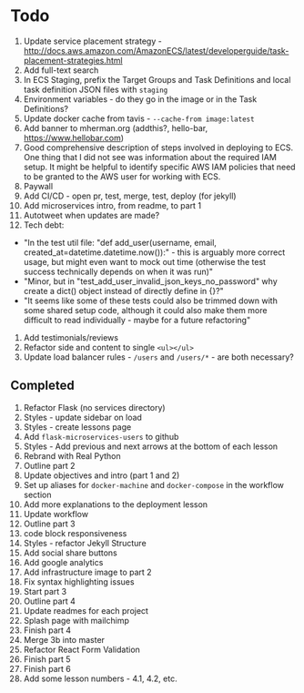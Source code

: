 # Todo

1. Update service placement strategy - http://docs.aws.amazon.com/AmazonECS/latest/developerguide/task-placement-strategies.html
1. Add full-text search
1. In ECS Staging, prefix the Target Groups and Task Definitions and local task definition JSON files with `staging`
1. Environment variables - do they go in the image or in the Task Definitions?
1. Update docker cache from tavis - `--cache-from image:latest`
1. Add banner to mherman.org (addthis?, hello-bar, https://www.hellobar.com)
1. Good comprehensive description of steps involved in deploying to ECS.
One thing that I did not see was information about the required IAM setup. It might be helpful to identify specific AWS IAM policies that need to be granted to the AWS user for working with ECS.
1. Paywall
1. Add CI/CD - open pr, test, merge, test, deploy (for jekyll)
1. Add microservices intro, from readme, to part 1
1. Autotweet when updates are made?
1. Tech debt:
  - "In the test util file: "def add_user(username, email, created_at=datetime.datetime.now()):" - this is arguably more correct usage, but might even want to mock out time (otherwise the test success technically depends on when it was run)"
  - "Minor, but in "test_add_user_invalid_json_keys_no_password" why create a dict() object instead of directly define in {}?"
  - "It seems like some of these tests could also be trimmed down with some shared setup code, although it could also make them more difficult to read individually - maybe for a future refactoring"
1. Add testimonials/reviews
1. Refactor side and content to single `<ul></ul>`
1. Update load balancer rules - `/users` and `/users/*` - are both necessary?

## Completed

1. Refactor Flask (no services directory)
1. Styles - update sidebar on load
1. Styles - create lessons page
1. Add `flask-microservices-users` to github
1. Styles - Add previous and next arrows at the bottom of each lesson
1. Rebrand with Real Python
1. Outline part 2
1. Update objectives and intro (part 1 and 2)
1. Set up aliases for `docker-machine` and `docker-compose` in the workflow section
1. Add more explanations to the deployment lesson
1. Update workflow
1. Outline part 3
1. code block responsiveness
1. Styles - refactor Jekyll Structure
1. Add social share buttons
1. Add google analytics
1. Add infrastructure image to part 2
1. Fix syntax highlighting issues
1. Start part 3
1. Outline part 4
1. Update readmes for each project
1. Splash page with mailchimp
1. Finish part 4
1. Merge 3b into master
1. Refactor React Form Validation
1. Finish part 5
1. Finish part 6
1. Add some lesson numbers - 4.1, 4.2, etc.
